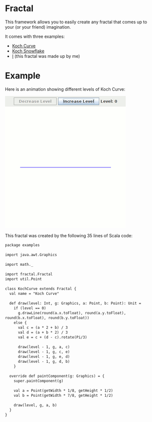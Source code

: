 # Fractal

This framework allows you to easily create any fractal that comes up to your (or your friend) imagination.

It comes with three examples:
 - [Koch Curve](src/examples/KochCurve.scala)
 - [Koch Snowflake](src/examples/KochSnowflake.scala)
 - [I](src/examples/I.scala) (this fractal was made up by me)

# Example

Here is an animation showing different levels of Koch Curve:

![Koch Curve](demo.gif)

This fractal was created by the following 35 lines of Scala code:
```
package examples

import java.awt.Graphics

import math._

import fractal.Fractal
import util.Point

class KochCurve extends Fractal {
  val name = "Koch Curve"

  def draw(level: Int, g: Graphics, a: Point, b: Point): Unit =
    if (level == 0)
      g.drawLine(round(a.x.toFloat), round(a.y.toFloat), round(b.x.toFloat), round(b.y.toFloat))
    else {
      val c = (a * 2 + b) / 3
      val d = (a + b * 2) / 3
      val e = c + (d - c).rotate(Pi/3)

      draw(level - 1, g, a, c)
      draw(level - 1, g, c, e)
      draw(level - 1, g, e, d)
      draw(level - 1, g, d, b)
    }

  override def paintComponent(g: Graphics) = {
    super.paintComponent(g)

    val a = Point(getWidth * 1/8, getHeight * 1/2)
    val b = Point(getWidth * 7/8, getHeight * 1/2)

    draw(level, g, a, b)
  }
}
```

